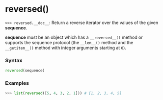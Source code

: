 # reversed()

`>>> reversed.__doc__`: Return a reverse iterator over the values of the given **sequence**.

**sequence** must be an object which has a `__reversed__()` method or supports the sequence protocol (the `__len__()` method and the `__getitem__()` method with integer arguments starting at `0`).

### Syntax

```python
reversed(sequence)
```

### Examples

```python
>>> list(reversed([5, 4, 3, 2, 1])) # [1, 2, 3, 4, 5]
```